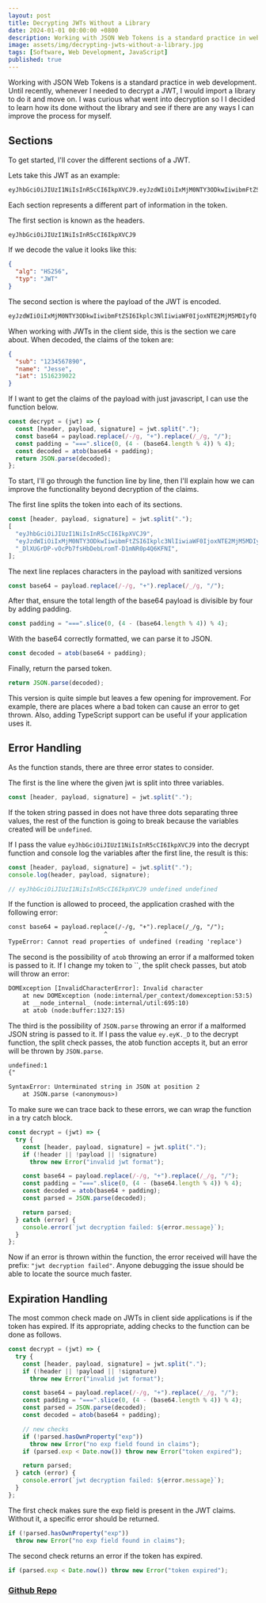 ```yaml
---
layout: post
title: Decrypting JWTs Without a Library
date: 2024-01-01 00:00:00 +0800
description: Working with JSON Web Tokens is a standard practice in web development. Until recently, whenever I needed to decrypt a JWT, I would import a library to do it and move on. I was curious what went into decryption so I I decided to learn how its done without the library and see if there are any ways I can improve the process for myself..
image: assets/img/decrypting-jwts-without-a-library.jpg
tags: [Software, Web Development, JavaScript]
published: true
---
```


Working with JSON Web Tokens is a standard practice in web development. Until recently, whenever I needed to decrypt a JWT, I would import a library to do it and move on. I was curious what went into decryption so I I decided to learn how its done without the library and see if there are any ways I can improve the process for myself.

## Sections

To get started, I'll cover the different sections of a JWT.

Lets take this JWT as an example:

```bash
eyJhbGciOiJIUzI1NiIsInR5cCI6IkpXVCJ9.eyJzdWIiOiIxMjM0NTY3ODkwIiwibmFtZSI6Ikplc3NlIiwiaWF0IjoxNTE2MjM5MDIyfQ._DlXUGrDP-vOcPb7fsHbDebLromT-D1mNR0p4Q6KFNI
```

Each section represents a different part of information in the token.

The first section is known as the headers.

```bash
eyJhbGciOiJIUzI1NiIsInR5cCI6IkpXVCJ9
```

If we decode the value it looks like this:

```json
{
  "alg": "HS256",
  "typ": "JWT"
}
```

The second section is where the payload of the JWT is encoded.

```bash
eyJzdWIiOiIxMjM0NTY3ODkwIiwibmFtZSI6Ikplc3NlIiwiaWF0IjoxNTE2MjM5MDIyfQ
```

When working with JWTs in the client side, this is the section we care about. When decoded, the claims of the token are:

```json
{
  "sub": "1234567890",
  "name": "Jesse",
  "iat": 1516239022
}
```

If I want to get the claims of the payload with just javascript, I can use the function below.

```javascript
const decrypt = (jwt) => {
  const [header, payload, signature] = jwt.split(".");
  const base64 = payload.replace(/-/g, "+").replace(/_/g, "/");
  const padding = "===".slice(0, (4 - (base64.length % 4)) % 4);
  const decoded = atob(base64 + padding);
  return JSON.parse(decoded);
};
```

To start, I'll go through the function line by line, then I'll explain how we can improve the functionality beyond decryption of the claims.

The first line splits the token into each of its sections.

```javascript
const [header, payload, signature] = jwt.split(".");
[
  "eyJhbGciOiJIUzI1NiIsInR5cCI6IkpXVCJ9",
  "eyJzdWIiOiIxMjM0NTY3ODkwIiwibmFtZSI6Ikplc3NlIiwiaWF0IjoxNTE2MjM5MDIyfQ",
  "_DlXUGrDP-vOcPb7fsHbDebLromT-D1mNR0p4Q6KFNI",
];
```

The next line replaces characters in the payload with sanitized versions

```javascript
const base64 = payload.replace(/-/g, "+").replace(/_/g, "/");
```

After that, ensure the total length of the base64 payload is divisible by four by adding padding.

```javascript
const padding = "===".slice(0, (4 - (base64.length % 4)) % 4);
```

With the base64 correctly formatted, we can parse it to JSON.

```javascript
const decoded = atob(base64 + padding);
```

Finally, return the parsed token.

```javascript
return JSON.parse(decoded);
```

This version is quite simple but leaves a few opening for improvement. For example, there are places where a bad token can cause an error to get thrown. Also, adding TypeScript support can be useful if your application uses it.

## Error Handling

As the function stands, there are three error states to consider.

The first is the line where the given jwt is split into three variables.

```javascript
const [header, payload, signature] = jwt.split(".");
```

If the token string passed in does not have three dots separating three values, the rest of the function is going to break because the variables created will be `undefined`.

If I pass the value `eyJhbGciOiJIUzI1NiIsInR5cCI6IkpXVCJ9` into the decrypt function and console log the variables after the first line, the result is this:

```javascript
const [header, payload, signature] = jwt.split(".");
console.log(header, payload, signature);

// eyJhbGciOiJIUzI1NiIsInR5cCI6IkpXVCJ9 undefined undefined
```

If the function is allowed to proceed, the application crashed with the following error:

```txt
const base64 = payload.replace(/-/g, "+").replace(/_/g, "/");
                           ^
TypeError: Cannot read properties of undefined (reading 'replace')
```

The second is the possibility of `atob` throwing an error if a malformed token is passed to it. If I change my token to ``, the split check passes, but atob will throw an error:

```txt
DOMException [InvalidCharacterError]: Invalid character
    at new DOMException (node:internal/per_context/domexception:53:5)
    at __node_internal_ (node:internal/util:695:10)
    at atob (node:buffer:1327:15)
```

The third is the possibility of `JSON.parse` throwing an error if a malformed JSON string is passed to it. If I pass the value `ey.eyK._D` to the decrypt function, the split check passes, the atob function accepts it, but an error will be thrown by `JSON.parse`.

```txt
undefined:1
{"

SyntaxError: Unterminated string in JSON at position 2
    at JSON.parse (<anonymous>)
```

To make sure we can trace back to these errors, we can wrap the function in a try catch block.

```javascript
const decrypt = (jwt) => {
  try {
    const [header, payload, signature] = jwt.split(".");
    if (!header || !payload || !signature)
      throw new Error("invalid jwt format");

    const base64 = payload.replace(/-/g, "+").replace(/_/g, "/");
    const padding = "===".slice(0, (4 - (base64.length % 4)) % 4);
    const decoded = atob(base64 + padding);
    const parsed = JSON.parse(decoded);

    return parsed;
  } catch (error) {
    console.error(`jwt decryption failed: ${error.message}`);
  }
};
```

Now if an error is thrown within the function, the error received will have the prefix: `"jwt decryption failed"`. Anyone debugging the issue should be able to locate the source much faster.

## Expiration Handling

The most common check made on JWTs in client side applications is if the token has expired. If its appropriate, adding checks to the function can be done as follows.

```javascript
const decrypt = (jwt) => {
  try {
    const [header, payload, signature] = jwt.split(".");
    if (!header || !payload || !signature)
      throw new Error("invalid jwt format");

    const base64 = payload.replace(/-/g, "+").replace(/_/g, "/");
    const padding = "===".slice(0, (4 - (base64.length % 4)) % 4);
    const parsed = JSON.parse(decoded);
    const decoded = atob(base64 + padding);

    // new checks
    if (!parsed.hasOwnProperty("exp"))
      throw new Error("no exp field found in claims");
    if (parsed.exp < Date.now()) throw new Error("token expired");

    return parsed;
  } catch (error) {
    console.error(`jwt decryption failed: ${error.message}`);
  }
};
```

The first check makes sure the exp field is present in the JWT claims. Without it, a specific error should be returned.

```javascript
if (!parsed.hasOwnProperty("exp"))
  throw new Error("no exp field found in claims");
```

The second check returns an error if the token has expired.

```javascript
if (parsed.exp < Date.now()) throw new Error("token expired");
```

### [Github Repo](https://github.com/JWLangford/decrypting-jwts-without-a-library)
